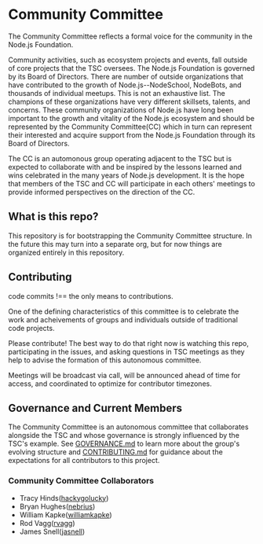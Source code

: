 # Community Committee
The Community Committee reflects a formal voice for the community in the Node.js Foundation.

Community activities, such as ecosystem projects and events, fall outside of core projects that the TSC oversees. The Node.js Foundation is governed by its Board of Directors. There are number of outside organizations that have contributed to the growth of Node.js--NodeSchool, NodeBots, and thousands of individual meetups. This is not an exhaustive list. The champions of these organizations have very different skillsets, talents, and concerns. These community organizations of Node.js have long been important to the growth and vitality of the Node.js ecosystem and should be represented by the Community Committee(CC) which in turn can represent their interested and acquire support from the Node.js Foundation through its Board of Directors.

The CC is an automonous group operating adjacent to the TSC but is expected to collaborate with and be inspired by the lessons learned and wins celebrated in the many years of Node.js development. It is the hope that members of the TSC and CC will participate in each others' meetings to provide informed perspectives on the direction of the CC.

## What is this repo?
This repository is for bootstrapping the Community Committee structure. In the future this may turn into a separate org, but for now things are organized entirely in this repository.

## Contributing
code commits !== the only means to contributions.

One of the defining characteristics of this committee is to celebrate the work and acheivements of groups and individuals outside of traditional code projects.

Please contribute! The best way to do that right now is watching this repo, participating in the issues, and asking questions in TSC meetings as they help to advise the formation of this autonomous committee.

Meetings will be broadcast via call, will be announced ahead of time for access, and coordinated to optimize for contributor timezones.

## Governance and Current Members

The Community Committee is an autonomous committee that collaborates alongside the TSC and whose governance is strongly influenced by the TSC's example. See [GOVERNANCE.md](./GOVERNANCE.md) to learn more about the group's evolving structure and [CONTRIBUTING.md](./CONTRIBUTING.md) for guidance about the expectations for all contributors to this project.

### Community Committee Collaborators
- Tracy Hinds([hackygolucky](https://github.com/hackygolucky))
- Bryan Hughes([nebrius](https://github.com/nebrius))
- William Kapke([williamkapke](https://github.com/williamkapke))
- Rod Vagg([rvagg](https://github.com/rvagg))
- James Snell([jasnell](https://github.com/jasnell))
